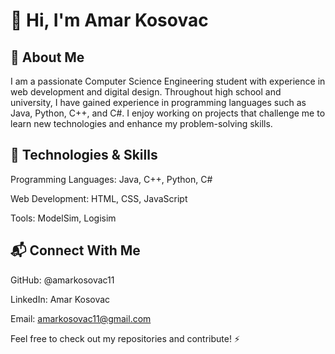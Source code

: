 # 👋 Hi, I'm Amar Kosovac 

## :speech_balloon: **About Me**

I am a passionate Computer Science Engineering student with experience in web development and digital design. Throughout high school and university, I have gained experience in programming languages such as Java, Python, C++, and C#. I enjoy working on projects that challenge me to learn new technologies and enhance my problem-solving skills.

## :wrench: **Technologies & Skills**

Programming Languages: Java, C++, Python, C#

Web Development: HTML, CSS, JavaScript

Tools: ModelSim, Logisim

## 📬 **Connect With Me**

GitHub: @amarkosovac11

LinkedIn: Amar Kosovac

Email: amarkosovac11@gmail.com


Feel free to check out my repositories and contribute! ⚡
